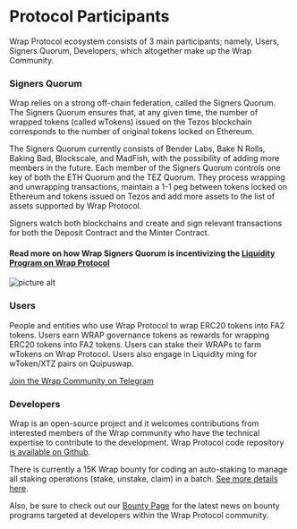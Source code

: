 # Protocol Participants
Wrap Protocol ecosystem consists of 3 main participants; namely, Users, Signers Quorum, Developers, which altogether make up the Wrap Community.

### Signers Quorum
Wrap relies on a strong off-chain federation, called the Signers Quorum. The Signers Quorum ensures that, at any given time, the number of wrapped tokens (called wTokens) issued on the Tezos blockchain corresponds to the number of original tokens locked on Ethereum.

The Signers Quorum currently consists of Bender Labs, Bake N Rolls, Baking Bad, Blockscale, and MadFish, with the possibility of adding more members in the future.  Each member of the Signers Quorum controls one key of both the ETH Quorum and the TEZ Quorum. They process wrapping and unwrapping transactions, maintain a 1-1 peg between tokens locked on Ethereum and tokens issued on Tezos and add more assets to the list of assets supported by Wrap Protocol.

Signers watch both blockchains and create and sign relevant transactions for both the Deposit Contract and the Minter Contract.

#### Read more on how Wrap Signers Quorum is incentivizing the [Liquidity Program on Wrap Protocol](https://medium.com/bender-labs/announcing-quorum-liquidity-mining-program-901b4f275442)

![picture alt](htttp://hello.com)

### Users
People and entities who use Wrap Protocol to wrap ERC20 tokens into FA2 tokens. Users earn WRAP governance tokens as rewards for wrapping ERC20 tokens into FA2 tokens. Users can stake their WRAPs to farm wTokens on Wrap Protocol. Users also engage in Liquidity ming for wToken/XTZ pairs on Quipuswap.

[Join the Wrap Community on Telegram](https://t.me/benderlabs)

### Developers
Wrap is an open-source project and it welcomes contributions from interested members of the Wrap community who have the technical expertise to contribute to the development. Wrap Protocol code repository [is available on Github](https://github.com/bender-labs). 

There is currently a 15K Wrap bounty for coding an auto-staking to manage all staking operations (stake, unstake, claim) in a batch. [See more details here](https://community.benderlabs.io/t/15k-wrap-bounty-autostaking-feature/150).

Also, be sure to check out our [Bounty Page](https://www.benderlabs.io/community) for the latest news on bounty programs targeted at developers within the Wrap Protocol community. 

